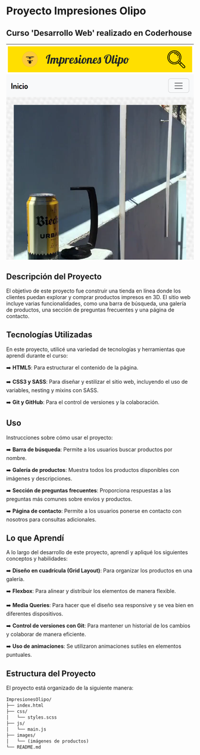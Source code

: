 # Proyecto Impresiones Olipo
## Curso 'Desarrollo Web' realizado en Coderhouse

![portada página web](image.png)
## Descripción del Proyecto

El objetivo de este proyecto fue construir una tienda en línea donde los clientes puedan explorar y comprar productos impresos en 3D. El sitio web incluye varias funcionalidades, como una barra de búsqueda, una galería de productos, una sección de preguntas frecuentes y una página de contacto.
## Tecnologías Utilizadas

En este proyecto, utilicé una variedad de tecnologías y herramientas que aprendí durante el curso:

➡️ **HTML5**: Para estructurar el contenido de la página.

➡️ **CSS3 y SASS**: Para diseñar y estilizar el sitio web, incluyendo el uso de variables, nesting y mixins con SASS.

➡️ **Git y GitHub**: Para el control de versiones y la colaboración.
## Uso

Instrucciones sobre cómo usar el proyecto:

➡️ **Barra de búsqueda**: Permite a los usuarios buscar productos por nombre.

➡️ **Galería de productos**: Muestra todos los productos disponibles con imágenes y descripciones.

➡️ **Sección de preguntas frecuentes**: Proporciona respuestas a las preguntas más comunes sobre envíos y productos.

➡️ **Página de contacto**: Permite a los usuarios ponerse en contacto con nosotros para consultas adicionales.

## Lo que Aprendí
A lo largo del desarrollo de este proyecto, aprendí y apliqué los siguientes conceptos y habilidades:

➡️ **Diseño en cuadrícula (Grid Layout)**: Para organizar los productos en una galería.

➡️ **Flexbox**: Para alinear y distribuir los elementos de manera flexible.

➡️ **Media Queries**: Para hacer que el diseño sea responsive y se vea bien en diferentes dispositivos.

➡️ **Control de versiones con Git**: Para mantener un historial de los cambios y colaborar de manera eficiente.

➡️ **Uso de animaciones**: Se utilizaron animaciones sutiles en elementos puntuales.

## Estructura del Proyecto

El proyecto está organizado de la siguiente manera:

```plaintext
ImpresionesOlipo/
├── index.html
├── css/
│   └── styles.scss
├── js/
│   └── main.js
├── images/
│   └── (imágenes de productos)
└── README.md

